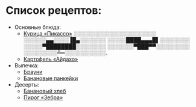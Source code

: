 # Список рецептов:

- Основные блюда:
	- [Курица «Пикассо»](picasso.md)
	░░░░░░░░░░░░░░░░░░░░░░
░░░░░░▄▄░░░░▐█▄░░░░░░░
░░░░░████▄▄▄█▌░░░░░░░░
░░░░░▀████████░░░░░░░░
░░░░░░░▀███▀▀░░░░░░░░░
░░░░░░░░░╩═░░░░░░░░░░░.
	- [Картофель «Айдахо»](aidaho.md)
- Выпечка:
	- [Брауни](brownie.md)
	- [Банановые панкейки](banana.md)
- Десерты:
	- [Банановый хлеб](banana.md)
	- [Пирог «Зебра»](zebra.md)